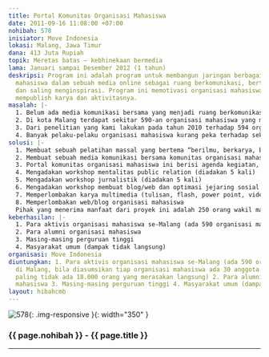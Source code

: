 ```yaml
---
title: Portal Komunitas Organisasi Mahasiswa
date: 2011-09-16 11:08:00 +07:00
nohibah: 578
inisiator: Move Indonesia
lokasi: Malang, Jawa Timur
dana: 413 Juta Rupiah
topik: Meretas batas – kebhinekaan bermedia
lama: Januari sampai Desember 2012 (1 tahun)
deskripsi: Program ini adalah program untuk membangun jaringan berbagai organisasi
  mahasiswa dalam sebuah media online sebagai ruang berkomunikasi, bertukar informasi
  dan saling menginspirasi. Program ini memotivasi organisasi mahasiswa agar terbiasa
  mempublish karya dan aktivitasnya.
masalah: |-
  1. Belum ada media komunikasi bersama yang menjadi ruang berkomunikasi, bertukar informasi dan saling menginspirasi antar organisasi mahasiswa se-Malang.
  2. Di kota Malang terdapat sekitar 590-an organisasi mahasiswa yang masih aktif, namun kebanyakan organisasi mahasiswa belum/kurang mempublish aktivitas dan karyanya melalui web/blog, karena mereka belum memiliki web/blog, ataupun sudah memiliki tapi tidak dirawat.
  3. Dari penelitian yang kami lakukan pada tahun 2010 terhadap 594 organisasi mahasiswa, saat ini banyak organisasi mahasiswa di Malang yang menurun kualitasnya dibandingkan generasi-generasi sebelumnya, baik dari segi visi, konsep, keorganisasian, ide, proses kegiatan, kuantitas dan kualitas sumber daya manusia.
  4. Banyak pelaku-pelaku organisasi mahasiswa kurang peka terhadap sekitar dan sibuk dengan kepentingan dirinya sendiri.
solusi: |-
  1. Membuat sebuah pelatihan massal yang bertema “berilmu, berkarya, bersuara, dan nasionalis”. Pelatihan ini diikuti 2-3 orang perwakilan tiap-tiap organisasi mahasiswa se-Malang (ada 590-an organisasi mahasiswa), untuk menginspirasi dan membuka wacana perlunya aktivis organisasi mahasiswa memiliki banyak ide dan kegiatan, serta selalu mempublish pemikiran dan aktivitasnya.
  2. Membuat sebuah media komunikasi bersama komunitas organisasi mahasiswa se-Malang, berupa portal (nantinya bisa diduplikasikan di kota-kota lain, dan dikembangkan menjadi area propinsi maupun nasional)
  3. Portal komunitas organisasi mahasiswa ini berisi agenda kegiatan, liputan kegiatan, database organisasi mahasiswa, dan yang terutama adalah berbagai materi yang ingin “ditularkan” secara berkala kepada para aktivis organisasi mahasiswa antara lain: leadership, berpikir global, kepekaan sosial,inspirasi pemikiran positif, motivasi ide-ide kreatif, mentalitas berkarya, dan semangat nasionalisme.
  4. Mengadakan workshop mentalitas public relation (diadakan 5 kali)
  5. Mengadakan workshop jurnalistik (diadakan 5 kali)
  6. Mengadakan workshop membuat blog/web dan optimasi jejaring sosial (diadakan 5 kali)
  7. Memperlombakan karya multimedia (tulisan, flash, power point, video, dll) dengan tematik kampanye mengkritisi dan membangun kepekaan sosial/lingkungan
  8. Memperlombakan web/blog organisasi mahasiswa
  Pihak yang menerima manfaat dari proyek ini adalah 250 orang wakil masyarakat, dari 8 kepulauan di NTT (Timor, Flores, Alor, Sumba, Sabu, Rote, Lembata, Solor).
keberhasilan: |-
  1. Para aktivis organisasi mahasiswa se-Malang (ada 590 organisasi mahasiswa di Malang, bila diasumsikan tiap organisasi mahasiswa ada 30 anggota aktif, berarti paling tidak ada 18.000 orang yang merasakan langsung)
  2. Para alumni organisasi mahasiswa
  3. Masing-masing perguruan tinggi
  4. Masyarakat umum (dampak tidak langsung)
organisasi: Move Indonesia
diuntungkan: 1. Para aktivis organisasi mahasiswa se-Malang (ada 590 organisasi mahasiswa
  di Malang, bila diasumsikan tiap organisasi mahasiswa ada 30 anggota aktif, berarti
  paling tidak ada 18.000 orang yang merasakan langsung) 2. Para alumni organisasi
  mahasiswa 3. Masing-masing perguruan tinggi 4. Masyarakat umum (dampak tidak langsung)
layout: hibahcmb
---
```


![578](/static/img/hibahcmb/578.png){: .img-responsive }{: width="350" }

### {{ page.nohibah }} - {{ page.title }}

---
